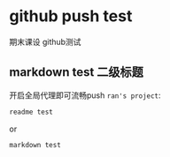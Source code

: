 # github push test
期末课设 github测试
## markdown test 二级标题
开启全局代理即可流畅push `ran's project`:

```bash
readme test
```

or

```bash
markdown test
```




